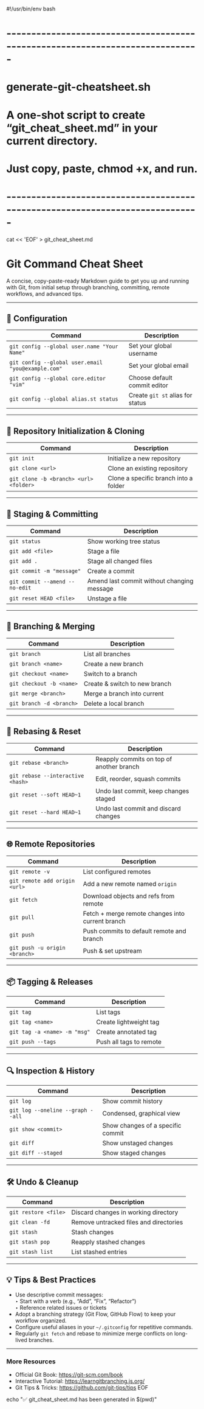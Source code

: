 #!/usr/bin/env bash
# -----------------------------------------------------------------------------
# generate-git-cheatsheet.sh
# A one-shot script to create “git_cheat_sheet.md” in your current directory.
# Just copy, paste, chmod +x, and run.
# -----------------------------------------------------------------------------

cat << 'EOF' > git_cheat_sheet.md
# Git Command Cheat Sheet

A concise, copy-paste-ready Markdown guide to get you up and running with Git, 
from initial setup through branching, committing, remote workflows, and advanced tips.

---

## 🔧 Configuration

| Command                                               | Description                     |
|-------------------------------------------------------|---------------------------------|
| `git config --global user.name "Your Name"`           | Set your global username        |
| `git config --global user.email "you@example.com"`    | Set your global email           |
| `git config --global core.editor "vim"`               | Choose default commit editor    |
| `git config --global alias.st status`                 | Create `git st` alias for status|

---

## 📂 Repository Initialization & Cloning

| Command                                 | Description                                   |
|-----------------------------------------|-----------------------------------------------|
| `git init`                              | Initialize a new repository                   |
| `git clone <url>`                       | Clone an existing repository                  |
| `git clone -b <branch> <url> <folder>`  | Clone a specific branch into a folder         |

---

## 📝 Staging & Committing

| Command                                   | Description                                |
|-------------------------------------------|--------------------------------------------|
| `git status`                              | Show working tree status                   |
| `git add <file>`                          | Stage a file                               |
| `git add .`                               | Stage all changed files                    |
| `git commit -m "message"`                 | Create a commit                            |
| `git commit --amend --no-edit`            | Amend last commit without changing message |
| `git reset HEAD <file>`                   | Unstage a file                             |

---

## 🌿 Branching & Merging

| Command                                 | Description                                     |
|-----------------------------------------|-------------------------------------------------|
| `git branch`                            | List all branches                               |
| `git branch <name>`                     | Create a new branch                             |
| `git checkout <name>`                   | Switch to a branch                              |
| `git checkout -b <name>`                | Create & switch to new branch                   |
| `git merge <branch>`                    | Merge a branch into current                     |
| `git branch -d <branch>`                | Delete a local branch                           |

---

## 🔄 Rebasing & Reset

| Command                                         | Description                                    |
|-------------------------------------------------|------------------------------------------------|
| `git rebase <branch>`                           | Reapply commits on top of another branch       |
| `git rebase --interactive <hash>`               | Edit, reorder, squash commits                  |
| `git reset --soft HEAD~1`                       | Undo last commit, keep changes staged          |
| `git reset --hard HEAD~1`                       | Undo last commit and discard changes           |

---

## 🌐 Remote Repositories

| Command                                      | Description                                      |
|----------------------------------------------|--------------------------------------------------|
| `git remote -v`                              | List configured remotes                          |
| `git remote add origin <url>`                | Add a new remote named `origin`                  |
| `git fetch`                                  | Download objects and refs from remote            |
| `git pull`                                   | Fetch + merge remote changes into current branch |
| `git push`                                   | Push commits to default remote and branch        |
| `git push -u origin <branch>`                | Push & set upstream                              |

---

## 📦 Tagging & Releases

| Command                                | Description                           |
|----------------------------------------|---------------------------------------|
| `git tag`                              | List tags                             |
| `git tag <name>`                       | Create lightweight tag                |
| `git tag -a <name> -m "msg"`           | Create annotated tag                  |
| `git push --tags`                      | Push all tags to remote               |

---

## 🔍 Inspection & History

| Command                                     | Description                              |
|---------------------------------------------|------------------------------------------|
| `git log`                                   | Show commit history                      |
| `git log --oneline --graph --all`           | Condensed, graphical view                |
| `git show <commit>`                         | Show changes of a specific commit        |
| `git diff`                                  | Show unstaged changes                    |
| `git diff --staged`                         | Show staged changes                      |

---

## 🛠️ Undo & Cleanup

| Command                                   | Description                             |
|-------------------------------------------|-----------------------------------------|
| `git restore <file>`                      | Discard changes in working directory    |
| `git clean -fd`                           | Remove untracked files and directories  |
| `git stash`                               | Stash changes                           |
| `git stash pop`                           | Reapply stashed changes                 |
| `git stash list`                          | List stashed entries                    |

---

## 💡 Tips & Best Practices

- Use descriptive commit messages:  
  ‣ Start with a verb (e.g., “Add”, “Fix”, “Refactor”)  
  ‣ Reference related issues or tickets  
- Adopt a branching strategy (Git Flow, GitHub Flow) to keep your workflow organized.  
- Configure useful aliases in your `~/.gitconfig` for repetitive commands.  
- Regularly `git fetch` and rebase to minimize merge conflicts on long-lived branches.  

---

### More Resources

- Official Git Book: https://git-scm.com/book  
- Interactive Tutorial: https://learngitbranching.js.org/  
- Git Tips & Tricks: https://github.com/git-tips/tips
EOF

echo "✅ git_cheat_sheet.md has been generated in $(pwd)"
